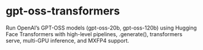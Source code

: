 # gpt-oss-transformers
Run OpenAI’s GPT-OSS models (gpt-oss-20b, gpt-oss-120b) using Hugging Face Transformers with high-level pipelines, .generate(), transformers serve, multi-GPU inference, and MXFP4 support.
